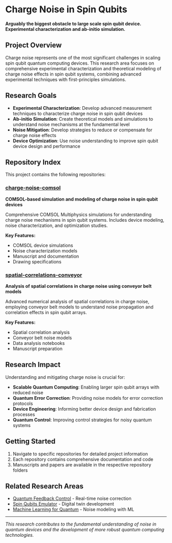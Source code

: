 # Charge Noise in Spin Qubits

**Arguably the biggest obstacle to large scale spin qubit device. Experimental characterization and ab-initio simulation.**

## Project Overview

Charge noise represents one of the most significant challenges in scaling spin qubit quantum computing devices. This research area focuses on comprehensive experimental characterization and theoretical modeling of charge noise effects in spin qubit systems, combining advanced experimental techniques with first-principles simulations.

## Research Goals

- **Experimental Characterization**: Develop advanced measurement techniques to characterize charge noise in spin qubit devices
- **Ab-initio Simulation**: Create theoretical models and simulations to understand noise mechanisms at the fundamental level
- **Noise Mitigation**: Develop strategies to reduce or compensate for charge noise effects
- **Device Optimization**: Use noise understanding to improve spin qubit device design and performance

## Repository Index

This project contains the following repositories:

### [charge-noise-comsol](repos/charge-noise-comsol/)
**COMSOL-based simulation and modeling of charge noise in spin qubit devices**

Comprehensive COMSOL Multiphysics simulations for understanding charge noise mechanisms in spin qubit systems. Includes device modeling, noise characterization, and optimization studies.

**Key Features:**
- COMSOL device simulations
- Noise characterization models
- Manuscript and documentation
- Drawing specifications

### [spatial-correlations-conveyor](repos/spatial-correlations-conveyor/)
**Analysis of spatial correlations in charge noise using conveyor belt models**

Advanced numerical analysis of spatial correlations in charge noise, employing conveyor belt models to understand noise propagation and correlation effects in spin qubit arrays.

**Key Features:**
- Spatial correlation analysis
- Conveyor belt noise models
- Data analysis notebooks
- Manuscript preparation

## Research Impact

Understanding and mitigating charge noise is crucial for:
- **Scalable Quantum Computing**: Enabling larger spin qubit arrays with reduced noise
- **Quantum Error Correction**: Providing noise models for error correction protocols
- **Device Engineering**: Informing better device design and fabrication processes
- **Quantum Control**: Improving control strategies for noisy quantum systems

## Getting Started

1. Navigate to specific repositories for detailed project information
2. Each repository contains comprehensive documentation and code
3. Manuscripts and papers are available in the respective repository folders

## Related Research Areas

- [Quantum Feedback Control](../quantum-feedback-control/) - Real-time noise correction
- [Spin Qubits Emulator](../spin-qubit-emulator/) - Digital twin development
- [Machine Learning for Quantum](../machine-learning-quantum/) - Noise modeling with ML

---

*This research contributes to the fundamental understanding of noise in quantum devices and the development of more robust quantum computing technologies.*
